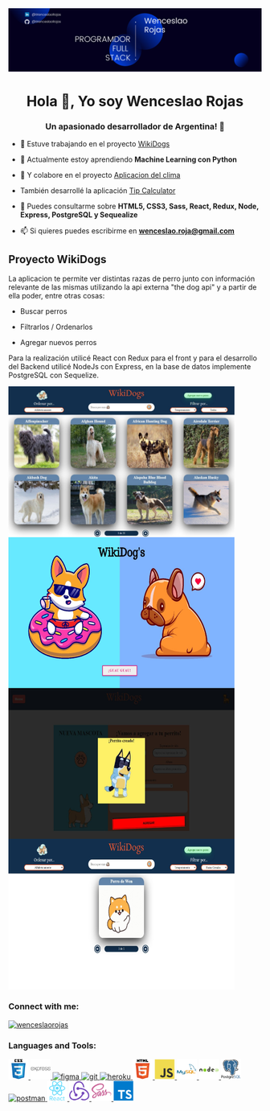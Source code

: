 <img src="PROGRAMDOR FULL STACK LINKEDIN.png" />
<h1 align="center">Hola 👋, Yo soy Wenceslao Rojas</h1>
<h3 align="center">Un apasionado desarrollador de Argentina! 🧉</h3>

- 🔭 Estuve trabajando en el proyecto [WikiDogs](https://wikidog-wenceslaorojas.netlify.app/)

- 🌱 Actualmente estoy aprendiendo **Machine Learning con Python**

- 👯 Y colabore en el proyecto [Aplicacion del clima](https://clima-app-rh-wr.netlify.app/)

- También desarrollé la aplicación [Tip Calculator](https://61770c0140ba11fd14ff9185--wenceslaorojas-tipapp.netlify.app/)

- 💬 Puedes consultarme sobre **HTML5, CSS3, Sass, React, Redux, Node, Express, PostgreSQL y Sequealize**

- 📫 Si quieres puedes escribirme en **wenceslao.roja@gmail.com**

<h2> Proyecto WikiDogs </h2>
La aplicacion te permite ver distintas razas de perro junto con información relevante de las mismas utilizando la api externa "the dog api" y a partir de ella poder, entre otras cosas:

- Buscar perros

- Filtrarlos / Ordenarlos

- Agregar nuevos perros

Para la realización utilicé React con Redux para el front y para el desarrollo del Backend utilicé NodeJs con Express, en la base de datos implemente PostgreSQL con Sequelize.

<img align="left"  width= "450px" height= "300px" src='Home.jpeg' />
<img align="center" width= "450px" height= "300px"  src='Landing Page.jpeg' />
<img align="left" width= "450px" height= "300px" src='Crea tu propio perrito.jpeg' />
<img align="center"width= "450px" height= "300px" src='Revisa tus perros creado.jpeg' />

<h3 align="left">Connect with me:</h3>
<p align="left">
<a href="https://www.linkedin.com/in/wenceslarojas/" target="blank"><img align="center" src="https://raw.githubusercontent.com/rahuldkjain/github-profile-readme-generator/master/src/images/icons/Social/linked-in-alt.svg" alt="wenceslaorojas" height="30" width="40" /></a>
</p>

<h3 align="left">Languages and Tools:</h3>
<p align="left"> <a href="https://www.w3schools.com/css/" target="_blank" rel="noreferrer"> <img src="https://raw.githubusercontent.com/devicons/devicon/master/icons/css3/css3-original-wordmark.svg" alt="css3" width="40" height="40"/> </a> <a href="https://expressjs.com" target="_blank" rel="noreferrer"> <img src="https://raw.githubusercontent.com/devicons/devicon/master/icons/express/express-original-wordmark.svg" alt="express" width="40" height="40"/> </a> <a href="https://www.figma.com/" target="_blank" rel="noreferrer"> <img src="https://www.vectorlogo.zone/logos/figma/figma-icon.svg" alt="figma" width="40" height="40"/> </a> <a href="https://git-scm.com/" target="_blank" rel="noreferrer"> <img src="https://www.vectorlogo.zone/logos/git-scm/git-scm-icon.svg" alt="git" width="40" height="40"/> </a> <a href="https://heroku.com" target="_blank" rel="noreferrer"> <img src="https://www.vectorlogo.zone/logos/heroku/heroku-icon.svg" alt="heroku" width="40" height="40"/> </a> <a href="https://www.w3.org/html/" target="_blank" rel="noreferrer"> <img src="https://raw.githubusercontent.com/devicons/devicon/master/icons/html5/html5-original-wordmark.svg" alt="html5" width="40" height="40"/> </a> <a href="https://developer.mozilla.org/en-US/docs/Web/JavaScript" target="_blank" rel="noreferrer"> <img src="https://raw.githubusercontent.com/devicons/devicon/master/icons/javascript/javascript-original.svg" alt="javascript" width="40" height="40"/> </a> <a href="https://www.mysql.com/" target="_blank" rel="noreferrer"> <img src="https://raw.githubusercontent.com/devicons/devicon/master/icons/mysql/mysql-original-wordmark.svg" alt="mysql" width="40" height="40"/> </a> <a href="https://nodejs.org" target="_blank" rel="noreferrer"> <img src="https://raw.githubusercontent.com/devicons/devicon/master/icons/nodejs/nodejs-original-wordmark.svg" alt="nodejs" width="40" height="40"/> </a> <a href="https://www.postgresql.org" target="_blank" rel="noreferrer"> <img src="https://raw.githubusercontent.com/devicons/devicon/master/icons/postgresql/postgresql-original-wordmark.svg" alt="postgresql" width="40" height="40"/> </a> <a href="https://postman.com" target="_blank" rel="noreferrer"> <img src="https://www.vectorlogo.zone/logos/getpostman/getpostman-icon.svg" alt="postman" width="40" height="40"/> </a> <a href="https://reactjs.org/" target="_blank" rel="noreferrer"> <img src="https://raw.githubusercontent.com/devicons/devicon/master/icons/react/react-original-wordmark.svg" alt="react" width="40" height="40"/> </a> <a href="https://redux.js.org" target="_blank" rel="noreferrer"> <img src="https://raw.githubusercontent.com/devicons/devicon/master/icons/redux/redux-original.svg" alt="redux" width="40" height="40"/> </a> <a href="https://sass-lang.com" target="_blank" rel="noreferrer"> <img src="https://raw.githubusercontent.com/devicons/devicon/master/icons/sass/sass-original.svg" alt="sass" width="40" height="40"/> </a> <a href="https://www.typescriptlang.org/" target="_blank" rel="noreferrer"> <img src="https://raw.githubusercontent.com/devicons/devicon/master/icons/typescript/typescript-original.svg" alt="typescript" width="40" height="40"/> </a> </p>
